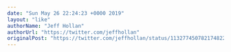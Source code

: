 ```yaml
---
date: "Sun May 26 22:24:23 +0000 2019"
layout: "like"
authorName: "Jeff Hollan"
authorUrl: "https://twitter.com/jeffhollan"
originalPost: "https://twitter.com/jeffhollan/status/1132774507821748224"
---
```

